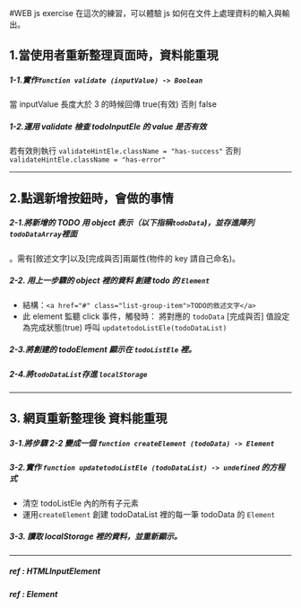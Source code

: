 
#WEB js exercise
在這次的練習，可以體驗 js 如何在文件上處理資料的輸入與輸出。


## 1.當使用者重新整理頁面時，資料能重現

##### 1-1.實作`function validate (inputValue) -> Boolean`
當 inputValue 長度大於 3 的時候回傳 true(有效) 否則 false

##### 1-2.運用 validate 檢查 todoInputEle 的 value 是否有效
若有效則執行 `validateHintEle.className = "has-success"` 否則 `validateHintEle.className = "has-error"`

___

## 2.點選新增按鈕時，會做的事情

##### 2-1.將新增的 TODO 用 object 表示（以下指稱`todoData`)，並存進陣列`todoDataArray`裡面
。需有[敘述文字]以及[完成與否]兩屬性(物件的 key 請自己命名)。

##### 2-2. 用上一步驟的 object 裡的資料 創建 todo 的 `Element`
* 結構：`<a href="#" class="list-group-item">TODO的敘述文字</a>`
* 此 element 監聽 click 事件，觸發時：
	將對應的 `todoData` [完成與否] 值設定為完成狀態(true)
	呼叫 `updatetodoListEle(todoDataList)`
##### 2-3.將創建的 todoElement 顯示在 `todoListEle` 裡。
##### 2-4.將`todoDataList`存進 `localStorage`

___ 

## 3. 網頁重新整理後 資料能重現

##### 3-1.將步驟 2-2 變成一個 `function createElement (todoData) -> Element`
##### 3-2.實作 `function updatetodoListEle (todoDataList) -> undefined` 的方程式
* 清空 todoListEle 內的所有子元素
* 運用`createElement` 創建 todoDataList 裡的每一筆 todoData 的 `Element`

##### 3-3. 讀取 localStorage 裡的資料，並重新顯示。

___

##### ref : HTMLInputElement
##### ref : Element
